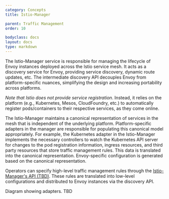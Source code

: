 ```yaml
---
category: Concepts
title: Istio-Manager

parent: Traffic Management
order: 10

bodyclass: docs
layout: docs
type: markdown
---
```


The Istio-Manager service is responsible for managing the lifecycle of
Envoy instances deployed across the Istio service mesh. It acts as a
discovery service for Envoy, providing service discovery, dynamic route
updates, etc. The intermediate discovery API decouples Envoy from
platform-specific nuances, simplifying the design and increasing
portability across platforms.

_Note that Istio does not provide service registration_. Instead, it relies
on the platform (e.g., Kubernetes, Mesos, CloudFoundry, etc.) to
automatically register pods/containers to their respective services, as
they come online.

The Istio-Manager maintains a canonical representation of services in the
mesh that is independent of the underlying platform. Platform-specific
adapters in the manager are responsible for populating this canonical model
appropriately. For example, the Kubernetes adapter in the Istio-Manager
implements the necessary controllers to watch the Kubernetes API server for
changes to the pod registration information, ingress resources, and third
party resources that store traffic management rules. This data is
translated into the canonical representation. Envoy-specific configuration
is generated based on the canonical representation.

Operators can specify high-level traffic management rules through the
[Istio-Manager's API (TBD)](). These rules are translated into low-level
configurations and distributed to Envoy instances via the discovery API.

Diagram showing adapters. TBD
